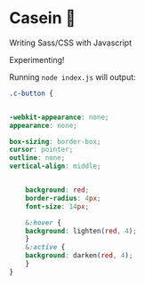 # Casein 🔸

Writing Sass/CSS with Javascript

Experimenting!

Running `node index.js` will output:

```css
.c-button {


-webkit-appearance: none;
appearance: none;

box-sizing: border-box;
cursor: pointer;
outline: none;
vertical-align: middle;


    background: red;
    border-radius: 4px;
    font-size: 14px;

    &:hover {
    background: lighten(red, 4);
    }
    &:active {
    background: darken(red, 4);
    }
}
```
